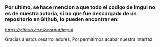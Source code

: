 ### Por ultimo, se hace mencion a que todo el codigo de imgui no es de nuestra autoria, si no que fue descargado de un repositorio en Github, lo pueden encontrar en:
_https://github.com/ocornut/imgui_

Gracias a estos desarrolladores, Por permitirnos acabar nuestra interfaz
